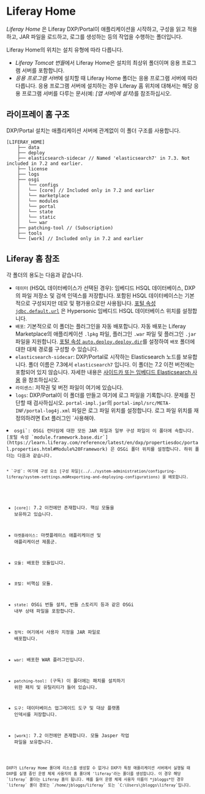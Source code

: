 # Liferay Home

*Liferay Home* 은 Liferay DXP/Portal이 애플리케이션을 시작하고, 구성을 읽고 적용하고, JAR 파일을 로드하고, 로그를 생성하는 등의 작업을 수행하는 폴더입니다.

Liferay Home의 위치는 설치 유형에 따라 다릅니다.

* *Liferay Tomcat 번들*에서 Liferay Home은 설치의 최상위 폴더이며 응용 프로그램 서버를 포함합니다.
* *응용 프로그램 서버*에 설치할 때 Liferay Home 폴더는 응용 프로그램 서버에 따라 다릅니다. 응용 프로그램 서버에 설치하는 경우 Liferay 홈 위치에 대해서는 해당 응용 프로그램 서버를 다루는 문서(예: *[앱 서버]에 설치*)를 참조하십시오.

## 라이프레이 홈 구조

DXP/Portal 설치는 애플리케이션 서버에 관계없이 이 폴더 구조를 사용합니다.

```
[LIFERAY_HOME]
    ├── data
    ├── deploy
    ├── elasticsearch-sidecar // Named 'elasticsearch7' in 7.3. Not included in 7.2 and earlier.
    ├── license
    ├── logs
    ├── osgi
    │   └── configs
    │   └── [core] // Included only in 7.2 and earlier
    │   └── marketplace
    │   └── modules
    │   └── portal
    │   └── state
    │   └── static
    │   └── war
    ├── patching-tool // (Subscription)
    ├── tools
    └── [work] // Included only in 7.2 and earlier
```

## Liferay 홈 참조

각 폴더의 용도는 다음과 같습니다.

* `데이터` (HSQL 데이터베이스가 선택된 경우): 임베디드 HSQL 데이터베이스, DXP의 파일 저장소 및 검색 인덱스를 저장합니다. 포함된 HSQL 데이터베이스는 기본적으로 구성되지만 데모 및 평가용으로만 사용됩니다. [포털 속성 `jdbc.default.url`](https://learn.liferay.com/reference/latest/en/dxp/propertiesdoc/portal.properties.html#JDBC) 은 Hypersonic 임베디드 HSQL 데이터베이스 위치를 설정합니다.
* `배포`: 기본적으로 이 폴더는 플러그인을 자동 배포합니다. 자동 배포는 Liferay Marketplace의 애플리케이션 `.lpkg` 파일, 플러그인 `.war` 파일 및 플러그인 `.jar` 파일을 지원합니다. [포털 속성 `auto.deploy.deploy.dir`](https://learn.liferay.com/reference/latest/en/dxp/propertiesdoc/portal.properties.html#Auto%20Deploy)를 설정하여 `배포` 폴더에 대한 대체 경로를 구성할 수 있습니다.
* `elasticsearch-sidecar`: DXP/Portal로 시작하는 Elasticsearch 노드를 보유합니다. 폴더 이름은 7.3에서 `elasticsearch7` 입니다. 이 폴더는 7.2 이전 버전에는 포함되어 있지 않습니다. 자세한 내용은 [사이드카 또는 임베디드 Elasticsearch 사용](../../using-search/installing-and-upgrading-a-search-engine/elasticsearch/using-the-sidecar-or-embedded-elasticsearch.md) 을 참조하십시오.
* `라이센스`: 저작권 및 버전 파일이 여기에 있습니다.
* `logs`: DXP/Portal이 이 폴더를 만들고 여기에 로그 파일을 기록합니다. 문제를 진단할 때 검사하십시오. `portal-impl.jar`의 `portal-impl/src/META-INF/portal-log4j.xml` 파일은 로그 파일 위치를 설정합니다. 로그 파일 위치를 재정의하려면 Ext 플러그인</code> `사용해야</a>.</li>
<li><code>osgi`: OSGi 런타임에 대한 모든 JAR 파일과 일부 구성 파일이 이 폴더에 속합니다. [포털 속성 `module.framework.base.dir`](https://learn.liferay.com/reference/latest/en/dxp/propertiesdoc/portal.properties.html#Module%20Framework) 은 OSGi 폴더 위치를 설정합니다. 하위 폴더는 다음과 같습니다. 
  
    * `구성`: 여기에 구성 요소 [구성 파일](../../system-administration/configuring-liferay/system-settings.md#exporting-and-deploying-configurations) 을 배포합니다.
  * `[core]`: 7.2 이전에만 존재합니다. 핵심 모듈을 보유하고 있습니다.
  * `마켓플레이스`: 마켓플레이스 애플리케이션 및 애플리케이션 제품군.
  * `모듈`: 배포한 모듈입니다.
  * `포털`: 비핵심 모듈.
  * `state`: OSGi 번들 설치, 번들 스토리지 등과 같은 OSGi 내부 상태 파일을 포함합니다.
  * `정적`: 여기에서 사용자 지정을 JAR 파일로 배포합니다.
  * `war`: 배포한 WAR 플러그인입니다.</li> 

* `patching-tool`: (구독) 이 폴더에는 패치를 설치하기 위한 패치 및 유틸리티가 들어 있습니다.
* `도구`: 데이터베이스 업그레이드 도구 및 대상 플랫폼 인덱서를 저장합니다.
* `[work]`: 7.2 이전에만 존재합니다. 모듈 Jasper 작업 파일을 보유합니다.</ul> 



```{note}
DXP가 Liferay Home 폴더에 리소스를 생성할 수 없거나 DXP가 특정 애플리케이션 서버에서 실행될 때 DXP를 실행 중인 운영 체제 사용자의 홈 폴더에 'liferay'라는 폴더를 생성합니다. 이 경우 해당 `liferay` 폴더는 Liferay 홈이 됩니다. 예를 들어 운영 체제 사용자 이름이 *jbloggs*인 경우 `liferay` 폴더 경로는 `/home/jbloggs/liferay` 또는 `C:\Users\jbloggs\liferay`입니다.
```
